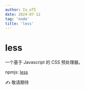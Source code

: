 ```yaml
---
author: Io_oTI
date: 2024-07-12
tag: 'node'
title: 'less'
---
```


# less


一个基于 Javascript 的 CSS 预处理器。

npmjs: [less](https://www.npmjs.com/package/less)

✍ 敬请期待

